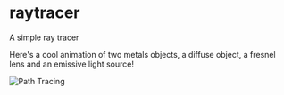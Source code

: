 # raytracer
A simple ray tracer

Here's a cool animation of two metals objects, a diffuse object, a fresnel lens and an emissive light source!

![Path Tracing](example_pictures/path_rotate.gif)
